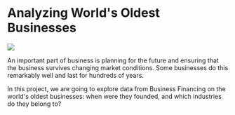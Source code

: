 # **Analyzing World's Oldest Businesses**

<img src="https://lh3.googleusercontent.com/pw/ABLVV87dtyCula4D1I_k_W6f8D_JoZVg6_hIdwUGIsQMGVGVDW5f2LsTP8h5ZUHdtYo0oHijJGbvAwr85bwW9ZHqA2LMx8KVMVgK_oBMFBNFdKfNgnLLKqNs44WQE5FsVxATJOnsqQI9sxPx-d8owMdUn6jQwd8nhXL1JmhTw3BNtKMEl6vhgz4N6fiIhGqJrAE9W1vjy0GTbpgnApZROwK7pVjmiWrRxxxYz5cxRpfiFmLE-Pv6wVvrJRG59Sd3OxM-lvlMuoWus40baxK9BakYgrnBJ74rNhMQ6i5toKrsJqQUz9Snula7PeoZ_CUVij2gBr1MY5a98C60g9YZI-_cqp46AI1Q_TwN4Gru6GR1lZDbgVrW6lfEN_v1C82wGyueGhb-3I7WviujAqi3FnK25WnR38ShW9dP2_AiI5ck4bhIx4If67FnHCeU75B_9Wc7AJ-3z46g2JOlqbO3XJeaRYOvZLDqfThgseFsm-ajOtI0yEXr78EIyjgzw7WHI7Wm9BoI3K6CmNLJTyUol0lLjcAHP66bidfk_6kU51tRsH_eFkI3hbUD7JWw3fehcl321AW0VBzxrLNLDQS77-wo_r9rgFt0fwz_3hO8gXMDlOzjxTDOoZ6axw56gZCuJqiypTv7Wpb5qEa9jdo0ZAPCZZBLOg1k-HQ9QNGFmBSe32trE_6bsj44f2bbv-UGqnCnW5i4DBSXZodJidtcgiJb7K-9mysWrucZ_Yb3ciXe-2YyQ95aQ_tF52lcoeCYUl2sMZ1gQtfmZcLNexjQ2GLj56qZWTtfS4Pg0M9QMAqSBDRbzIkhB696fY0DZSrPJ76YNNt7a3VRibJaL8LpYB8IxSen8eomRhMcmbm8gfGDeXOoxgKnwLN9Ep4-qgDGrjDYnJgWsw=w996-h664-s-no?authuser=0">

An important part of business is planning for the future and ensuring that the business survives changing market conditions. Some businesses do this remarkably well and last for hundreds of years.

In this project, we are going to explore data from Business Financing on the world's oldest businesses: when were they founded, and which industries do they belong to?
